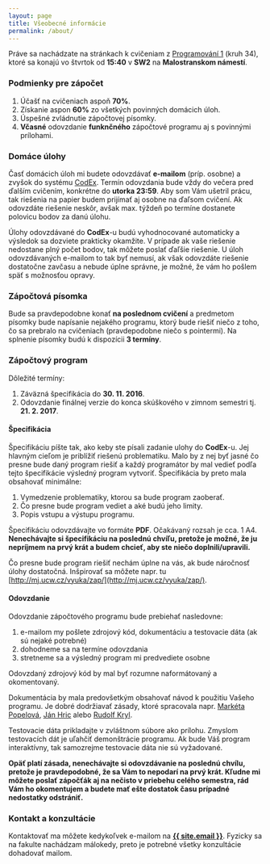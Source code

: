 ```yaml
---
layout: page
title: Všeobecné informácie
permalink: /about/
---
```

Práve sa nachádzate na stránkach k cvičeniam z [Programování 1](https://is.cuni.cz/studium/predmety/index.php?do=predmet&kod=NPRG030) (kruh 34), ktoré sa konajú vo štvrtok od **15:40** v **SW2** na **Malostranskom námestí**.

### Podmienky pre zápočet
1. Účašť na cvičeniach aspoň **70%**.
2. Získanie aspon **60%** zo všetkých povinných domácich úloh.
3. Úspešné zvládnutie zápočtovej písomky.
4. **Včasné**  odovzdanie **funknčného** zápočtové programu aj s povinnými prílohami.

### Domáce úlohy
Časť domácich úloh mi budete odovzdávať **e-mailom** (príp. osobne) a zvyšok do systému [CodEx](https://codex.ms.mff.cuni.cz/codex-prg/). Termín odovzdania bude vždy do večera pred ďalším cvičením, konkrétne do **utorka 23:59**. Aby som Vám ušetril prácu, tak riešenia na papier budem prijímať aj osobne na ďaľsom cvičení. Ak odovzdáte riešenie neskôr, avšak max. týždeň po termíne dostanete polovicu bodov za danú úlohu.

Úlohy odovzdávané do **CodEx**-u budú vyhodnocované automaticky a výsledok sa dozviete prakticky okamžite.
V prípade ak vaše riešenie nedostane plný počet bodov, tak môžete poslať ďaľšie riešenie. U úloh odovzdávaných e-mailom
to tak byť nemusí, ak však odovzdáte riešenie dostatočne zavčasu a nebude úplne správne, je možné, že vám ho pošlem späť s možnosťou opravy.

### Zápočtová písomka
Bude sa pravdepodobne konať **na poslednom cvičení** a predmetom písomky bude napísanie nejakého programu, ktorý bude riešiť niečo z toho, čo sa prebralo na cvičeniach (pravdepodobne niečo s pointermi). Na splnenie písomky budú k dispozícii **3 termíny**.

### Zápočtový program

Dôležité termíny:

1. Záväzná špecifikácia do **30. 11. 2016**.
2. Odovzdanie finálnej verzie do konca skúškového v zimnom semestri tj. **21. 2. 2017**.

#### Špecifikácia
Špecifikáciu píšte tak, ako keby ste písali zadanie ulohy do **CodEx**-u. Jej hlavným cieľom je priblížiť riešenú problematiku. Malo by z nej byť jasné čo presne bude daný program riešiť a každý programátor by mal vedieť podľa tejto špecifikácie výsledný program vytvoriť. Špecifikácia by preto mala obsahovať minimálne:

1. Vymedzenie problematiky, ktorou sa bude program zaoberať.
2. Čo presne bude program vediet a aké budú jeho limity.
3. Popis vstupu a výstupu programu.

Špecifikáciu odovzdávajte vo formáte **PDF**. Očakávaný rozsah je cca. 1 A4. **Nenechávajte si špecifikáciu na poslednú chvíľu, pretože je možné, že ju nepríjmem na prvý krát a budem chcieť, aby ste niečo doplnili/upravili.**

Čo presne bude program riešiť nechám úplne na vás, ak bude náročnosť úlohy dostatočná. Inšpirovať sa môžete napr. tu  [http://mj.ucw.cz/vyuka/zap/](http://mj.ucw.cz/vyuka/zap/).

#### Odovzdanie
Odovzdanie zápočtového programu bude prebiehať nasledovne:
1. e-mailom my pošlete zdrojový kód, dokumentáciu a testovacie dáta (ak sú nejaké potrebné)
2. dohodneme sa na termíne odovzdania
3. stretneme sa a výsledný program mi predvediete osobne

Odovzdaný zdrojový kód by mal byť rozumne naformátovaný a okomentovaný.

Dokumentácia by mala predovšetkým obsahovať návod k použitiu Vašeho programu. Je dobré dodržiavať zásady, ktoré spracovala napr. [Markéta Popelová](http://www.marketa.najevisti.info/vyuka/zapoctaky.php?faze=dokumentace), [Ján Hric](http://kti.mff.cuni.cz/~hric/vyuka/dokument.html) alebo [Rudolf Kryl](http://ksvi.mff.cuni.cz/~kryl/dokumentace.htm).

Testovacie dáta prikladajte v zvláštnom súbore ako prílohu. Zmyslom testovacích dát je uľahčiť demonštrácie programu. Ak bude Váš program interaktívny, tak samozrejme testovacie dáta nie sú vyžadované.

**Opäť platí zásada, nenechávajte si odovzdávanie na poslednú chvílu, pretože je pravdepodobné, že sa Vám to nepodarí na prvý krát. Kľudne mi môžete poslať zápočťák aj na nečisto v priebehu celého semestra, rád Vám ho okomentujem a budete mať ešte dostatok času prípadné nedostatky odstrániť.**

### Kontakt a konzultácie
Kontaktovať ma môžete kedykoľvek e-mailom na **<a href="mailto:{{ site.email }}">{{ site.email }}</a>**.
Fyzicky sa na fakulte nachádzam málokedy, preto je potrebné všetky konzultácie dohadovať mailom.
